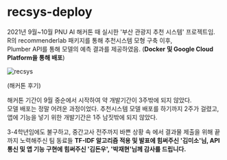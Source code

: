 # recsys-deploy

2021년 9월~10월 PNU AI 해커톤 때 실시한 '부산 관광지 추천 시스템' 프로젝트임.  
R의 recommenderlab 패키지를 통해 추천시스템 모형 구축 이후,  
Plumber API를 통해 모델의 예측 결과를 제공하였음. (**Docker 및 Google Cloud Platform을 통해 배포**)

![recsys](https://user-images.githubusercontent.com/79900437/185565712-dd73ae68-72c9-4bd5-9b2a-2427b1c37f71.gif)

(해커톤 후기)  

해커톤 기간이 9월 중순에서 시작하여 약 개발기간이 3주밖에 되지 않았다.  
모델 배포는 정말 어려운 과정이었다. 추천시스템 모델 배포를 하기까지 2주가 걸렸고,  
앱에 기능을 넣기 위한 개발기간은 1주 남짓밖에 되지 않았다.  

3-4학년임에도 불구하고, 중간고사 전주까지 바쁜 상황 속 에서 결과물 제출을 위해 끝까지 노력해주신 팀 동료들
**TF-IDF 알고리즘 적용 및 발표에 힘써주신 '김미소'님, API 통신 및 앱 기능 구현에 힘써주신 '김돈우', '박재현'님께 감사를 드립니다.**
